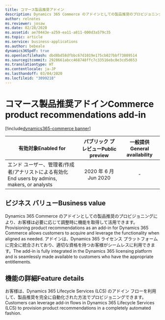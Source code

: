 ```yaml
---
title: コマース製品推奨アドイン
description: Dynamics 365 Commerce のアドインとしての製品推奨のプロビジョニングにより、お客様は必要に応じて機能を取得して活用できます。
author: relnotes
ms.reviewer: josaw
ms.date: 02/28/2020
ms.assetid: ae70443e-a259-ea11-a811-000d3a579c35
ms.topic: article
ms.service: business-applications
ms.author: bebeale
dynamics365pdf: true
ms.openlocfilehash: dbd8bd58dfbbc67d1019e175cb027bbf73809514
ms.sourcegitcommit: 2928661abcc468748ffc7c33516ebc8e3cd5d653
ms.translationtype: HT
ms.contentlocale: ja-JP
ms.lasthandoff: 03/04/2020
ms.locfileid: "3099218"
---
```

# <a name="commerce-product-recommendations-add-in"></a><span data-ttu-id="0f9b6-103">コマース製品推奨アドイン</span><span class="sxs-lookup"><span data-stu-id="0f9b6-103">Commerce product recommendations add-in</span></span>
[!include[dynamics365-commerce banner](../includes/dynamics365-commerce.md)]

| <span data-ttu-id="0f9b6-104">有効対象</span><span class="sxs-lookup"><span data-stu-id="0f9b6-104">Enabled for</span></span>    |  <span data-ttu-id="0f9b6-105">パブリック プレビュー</span><span class="sxs-lookup"><span data-stu-id="0f9b6-105">Public preview</span></span> | <span data-ttu-id="0f9b6-106">一般提供</span><span class="sxs-lookup"><span data-stu-id="0f9b6-106">General availability</span></span> | 
| ---------- | :----------: |:----------: |
|<span data-ttu-id="0f9b6-107">エンド ユーザー、管理者/作成者/アナリストによる有効化</span><span class="sxs-lookup"><span data-stu-id="0f9b6-107">End users by admins, makers, or analysts</span></span>|<span data-ttu-id="0f9b6-108">2020 年 6 月</span><span class="sxs-lookup"><span data-stu-id="0f9b6-108">Jun 2020</span></span>| -|


## <a name="business-value"></a><span data-ttu-id="0f9b6-109">ビジネス バリュー</span><span class="sxs-lookup"><span data-stu-id="0f9b6-109">Business value</span></span>
<!-- bv start -->
<span data-ttu-id="0f9b6-110">Dynamics 365 Commerce のアドインとしての製品推奨のプロビジョニングにより、お客様は必要に応じて調整時に機能を取得して活用できます。</span><span class="sxs-lookup"><span data-stu-id="0f9b6-110">Provisioning product recommendations as an add-in for Dynamics 365 Commerce allows customers to acquire and leverage the functionality when aligned as needed.</span></span> <span data-ttu-id="0f9b6-111">アドインは、Dynamics 365 ライセンス プラットフォームに完全に統合されており、適切な資格を持つお客様がシームレスに利用できます。</span><span class="sxs-lookup"><span data-stu-id="0f9b6-111">The add-in is fully integrated in the Dynamics 365 licensing platform and is seamlessly made available to customers who have the appropriate entitlements.</span></span>
<!-- bv end -->



## <a name="feature-details"></a><span data-ttu-id="0f9b6-112">機能の詳細</span><span class="sxs-lookup"><span data-stu-id="0f9b6-112">Feature details</span></span>
<!--feature detail start -->
<span data-ttu-id="0f9b6-113">お客様は、Dynamics 365 Lifecycle Services (LCS) のアドイン フローを利用して、製品推奨を完全に自動化された方法でプロビジョニングできます。</span><span class="sxs-lookup"><span data-stu-id="0f9b6-113">Customers can leverage add-in flows in Dynamics 365 Lifecycle Services (LCS) to provision product recommendations in a completely automated fashion.</span></span>
<!--feature detail end -->









